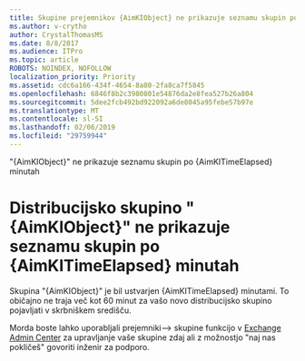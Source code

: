 ```yaml
---
title: Skupine prejemnikov {AimKIObject} ne prikazuje seznamu skupin po {AimKITimeElapsed} minutah
ms.author: v-crytho
author: CrystalThomasMS
ms.date: 8/8/2017
ms.audience: ITPro
ms.topic: article
ROBOTS: NOINDEX, NOFOLLOW
localization_priority: Priority
ms.assetid: cdc6a166-434f-4654-8a80-2fa8ca7f5845
ms.openlocfilehash: 6846f8b2c3980801e54876da2e8fea527b26a804
ms.sourcegitcommit: 5dee2fcb492bd922092a6de8045a95febe57b97e
ms.translationtype: MT
ms.contentlocale: sl-SI
ms.lasthandoff: 02/06/2019
ms.locfileid: "29759944"
---
```

"{AimKIObject}" ne prikazuje seznamu skupin po {AimKITimeElapsed} minutah

# <a name="distribution-group-aimkiobject-not-showing-in-groups-list-after-aimkitimeelapsed-minutes"></a>Distribucijsko skupino "{AimKIObject}" ne prikazuje seznamu skupin po {AimKITimeElapsed} minutah

Skupina "{AimKIObject}" je bil ustvarjen {AimKITimeElapsed} minutami. To običajno ne traja več kot 60 minut za vašo novo distribucijsko skupino pojavljati v skrbniškem središču.
  
Morda boste lahko uporabljali prejemniki--\> skupine funkcijo v [Exchange Admin Center](https://outlook.office365.com/ecp/?rfr=Admin_o365&amp;exsvurl=1&amp;mkt=en-US.aspx) za upravljanje vaše skupine zdaj ali z možnostjo "naj nas pokličeš" govoriti inženir za podporo. 
  

